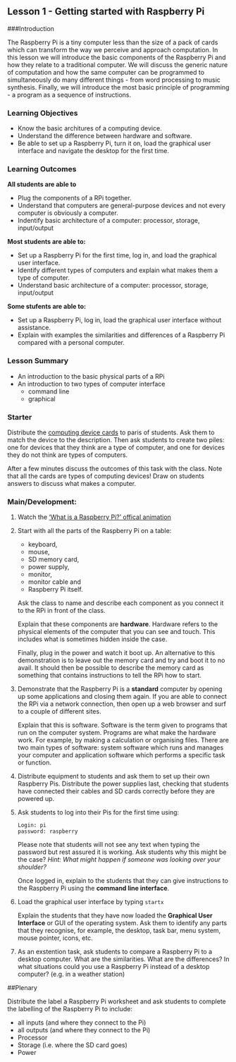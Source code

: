 ## Lesson 1 - Getting started with Raspberry Pi

###Introduction

The Raspberry Pi is a tiny computer less than the size of a pack of cards which can transform the way we perceive and approach computation. In this lesson we will introduce the basic components of the Raspberry Pi and how they relate to a traditional computer. We will discuss the generic nature of computation and how the same computer can be programmed to simultaneously do many different things - from word processing to music synthesis. Finally, we will introduce the most basic principle of programming - a program as a sequence of instructions.

### Learning Objectives

- Know the basic architures of a computing device.
- Understand the difference between hardware and software.
- Be able to set up a Raspberry Pi, turn it on, load the graphical user interface and navigate the desktop for the first time.

### Learning Outcomes

**All students are able to**

- Plug the components of a RPi together.
- Understand that computers are general-purpose devices and not every computer is obviously a computer.
- Indentify basic architecture of a computer: processor, storage, input/output

**Most students are able to:**

- Set up a Raspberry Pi for the first time, log in, and load the graphical user interface.
- Identify different types of computers and explain what makes them a type of computer.
- Understand basic architecture of a computer: processor, storage, input/output

**Some stufents are able to:**
- Set up a Raspberry Pi, log in, load the graphical user interface without assistance.
- Explain with examples the similarities and differences of a Raspberry Pi compared with a personal computer. 

### Lesson Summary

- An introduction to the basic physical parts of a RPi
- An introduction to two types of computer interface
	- command line
	- graphical

### Starter
Distribute the [computing device cards](/Lesson-1/Computing-Device-Card-Sort.zip) to paris of students. Ask them to match the device to the description. Then ask students to create two piles: one for devices that they think are a type of computer, and one for devices they do not think are types of computers. 

After a few minutes discuss the outcomes of this task with the class. Note that all the cards are types of computing devices! Draw on students answers to discuss what makes a computer.

### Main/Development:
1. Watch the [‘What is a Raspberry Pi?’ offical animation](http://www.youtube.com/watch?v=e0wkVVVLvR8)  

2. Start with all the parts of the Raspberry Pi on a table: 
	- keyboard, 
	- mouse, 
	- SD memory card, 
	- power supply, 
	- monitor, 
	- monitor cable and 
	- Raspberry Pi itself. 
	
	Ask the class to name and describe each component as you connect it to the RPi in front of the class. 

	Explain that these components are **hardware**. Hardware refers to the physical elements of the computer that you can see and touch. This includes what is sometimes hidden inside the case. 

	Finally, plug in the power and watch it boot up. An alternative to this demonstration is to leave out the memory card and try and boot it to no avail. It should then be possible to describe the memory card as something that contains instructions to tell the RPi how to start.

2. Demonstrate that the Raspberry Pi is a **standard** computer by opening up some applications and closing them again. If you are able to connect the RPi via a network connection, then open up a web browser and surf to a couple of different sites.

	Explain that this is software. Software is the term given to programs that run on the computer system. Programs are what make the hardware work. For example, by making a calculation or organising files. There are two main types of software: system software which runs and manages your computer and application software which performs a specific task or function.

3. Distribute equipment to students and ask them to set up their own Raspberry Pis. Distribute the power supplies last, checking that students have connected their cables and SD cards correctly before they are powered up.

4. Ask students to log into their Pis for the first time using:

	```
	Login: pi
	password: raspberry
	```

	Please note that students will not see any text when typing the password but rest assured it is working. Ask students why this might be the case? *Hint: What might happen if someone was looking over your shoulder?*

	Once logged in, explain to the students that they can give instructions to the Raspberry Pi using the **command line interface**.

5. Load the graphical user interface by typing `startx`

	Explain the students that they have now loaded the **Graphical User Interface** or GUI of the operating system. Ask them to identify any parts that they recognise, for example, the desktop, task bar, menu system, mouse pointer, icons, etc. 

6. As an exstention task, ask students to compare a Raspberry Pi to a desktop computer. What are the similarities. What are the differences? In what situations could you use a Raspberry Pi instead of a desktop computer? (e.g. in a weather station)

##Plenary

Distribute the label a Raspberry Pi worksheet and ask students to complete the labelling of the Raspberry Pi to include:
- all inputs (and where they connect to the Pi)
- all outputs (and where they connect to the Pi)
- Processor
- Storage (i.e. where the SD card goes)
- Power 

